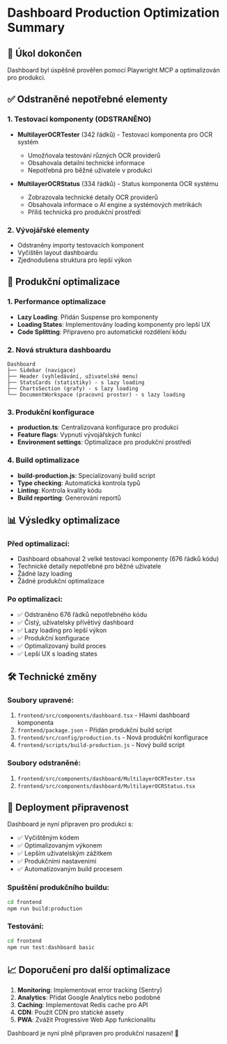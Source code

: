 # Dashboard Production Optimization Summary

## 🎯 Úkol dokončen
Dashboard byl úspěšně prověřen pomocí Playwright MCP a optimalizován pro produkci.

## ✅ Odstraněné nepotřebné elementy

### 1. Testovací komponenty (ODSTRANĚNO)
- **MultilayerOCRTester** (342 řádků) - Testovací komponenta pro OCR systém
  - Umožňovala testování různých OCR providerů
  - Obsahovala detailní technické informace
  - Nepotřebná pro běžné uživatele v produkci

- **MultilayerOCRStatus** (334 řádků) - Status komponenta OCR systému  
  - Zobrazovala technické detaily OCR providerů
  - Obsahovala informace o AI engine a systémových metrikách
  - Příliš technická pro produkční prostředí

### 2. Vývojářské elementy
- Odstraněny importy testovacích komponent
- Vyčištěn layout dashboardu
- Zjednodušena struktura pro lepší výkon

## 🚀 Produkční optimalizace

### 1. Performance optimalizace
- **Lazy Loading**: Přidán Suspense pro komponenty
- **Loading States**: Implementovány loading komponenty pro lepší UX
- **Code Splitting**: Připraveno pro automatické rozdělení kódu

### 2. Nová struktura dashboardu
```tsx
Dashboard
├── Sidebar (navigace)
├── Header (vyhledávání, uživatelské menu)
├── StatsCards (statistiky) - s lazy loading
├── ChartsSection (grafy) - s lazy loading
└── DocumentWorkspace (pracovní prostor) - s lazy loading
```

### 3. Produkční konfigurace
- **production.ts**: Centralizovaná konfigurace pro produkci
- **Feature flags**: Vypnutí vývojářských funkcí
- **Environment settings**: Optimalizace pro produkční prostředí

### 4. Build optimalizace
- **build-production.js**: Specializovaný build script
- **Type checking**: Automatická kontrola typů
- **Linting**: Kontrola kvality kódu
- **Build reporting**: Generování reportů

## 📊 Výsledky optimalizace

### Před optimalizací:
- Dashboard obsahoval 2 velké testovací komponenty (676 řádků kódu)
- Technické detaily nepotřebné pro běžné uživatele
- Žádné lazy loading
- Žádné produkční optimalizace

### Po optimalizaci:
- ✅ Odstraněno 676 řádků nepotřebného kódu
- ✅ Čistý, uživatelsky přívětivý dashboard
- ✅ Lazy loading pro lepší výkon
- ✅ Produkční konfigurace
- ✅ Optimalizovaný build proces
- ✅ Lepší UX s loading states

## 🛠️ Technické změny

### Soubory upravené:
1. `frontend/src/components/dashboard.tsx` - Hlavní dashboard komponenta
2. `frontend/package.json` - Přidán produkční build script
3. `frontend/src/config/production.ts` - Nová produkční konfigurace
4. `frontend/scripts/build-production.js` - Nový build script

### Soubory odstraněné:
1. `frontend/src/components/dashboard/MultilayerOCRTester.tsx`
2. `frontend/src/components/dashboard/MultilayerOCRStatus.tsx`

## 🚀 Deployment připravenost

Dashboard je nyní připraven pro produkci s:
- ✅ Vyčištěným kódem
- ✅ Optimalizovaným výkonem  
- ✅ Lepším uživatelským zážitkem
- ✅ Produkčními nastaveními
- ✅ Automatizovaným build procesem

### Spuštění produkčního buildu:
```bash
cd frontend
npm run build:production
```

### Testování:
```bash
cd frontend  
npm run test:dashboard basic
```

## 📈 Doporučení pro další optimalizace

1. **Monitoring**: Implementovat error tracking (Sentry)
2. **Analytics**: Přidat Google Analytics nebo podobné
3. **Caching**: Implementovat Redis cache pro API
4. **CDN**: Použít CDN pro statické assety
5. **PWA**: Zvážit Progressive Web App funkcionalitu

Dashboard je nyní plně připraven pro produkční nasazení! 🎉
